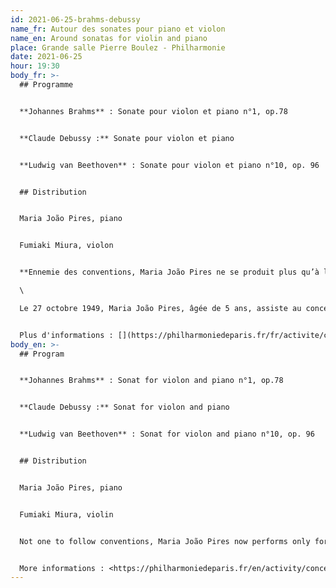 ```yaml
---
id: 2021-06-25-brahms-debussy
name_fr: Autour des sonates pour piano et violon
name_en: Around sonatas for violin and piano
place: Grande salle Pierre Boulez - Philharmonie
date: 2021-06-25
hour: 19:30
body_fr: >-
  ## Programme


  **Johannes Brahms** : Sonate pour violon et piano n°1, op.78


  **Claude Debussy :** Sonate pour violon et piano


  **Ludwig van Beethoven** : Sonate pour violon et piano n°10, op. 96


  ## Distribution


  Maria João Pires, piano


  Fumiaki Miura, violon


  **Ennemie des conventions, Maria João Pires ne se produit plus qu’à l’occasion de projets qui lui tiennent à cœur. Ainsi en va-t-il de ce concert, donné en hommage à la grande violoniste Ginette Neveu, disparue tragiquement en 1949 à l’âge de 30 ans.**\

  \

  Le 27 octobre 1949, Maria João Pires, âgée de 5 ans, assiste au concert de Ginette Neveu à Lisbonne. Le lendemain, la célèbre violoniste meurt dans un accident d’avion à l’âge de 30 ans. La pianiste portugaise estime que ce concert et le son du violon de l’artiste française ont éveillé sa vocation musicale. Avec le jeune violoniste japonais Fumiaki Miura, elle a élaboré un programme à la hauteur de cette figure légendaire : la *Première Sonate pour violon et piano* de Brahms – œuvre au lyrisme tout intérieur –, celle de Debussy, dont la forme extrêmement libre et le ton fantasque n’ont d’égales que la souplesse des phrasés et la finesse des textures, et enfin la dernière des dix sonates que Beethoven aura dévolues à cet affectif, et que couronne une série de variations.


  Plus d'informations : [](https://philharmoniedeparis.fr/fr/activite/concert/23058-maria-joao-pires-fumiaki-miura?itemId=116839)<https://philharmoniedeparis.fr/fr/activite/concert/23058-maria-joao-pires-fumiaki-miura>
body_en: >-
  ## Program


  **Johannes Brahms** : Sonat for violon and piano n°1, op.78


  **Claude Debussy :** Sonat for violon and piano


  **Ludwig van Beethoven** : Sonat for violon and piano n°10, op. 96


  ## Distribution


  Maria João Pires, piano


  Fumiaki Miura, violin


  Not one to follow conventions, Maria João Pires now performs only for projects close to her heart—as is the case for this concert paying homage to the great violinist Ginette Neveu, who tragically died in 1949 at the age of 30.


  More informations : <https://philharmoniedeparis.fr/en/activity/concert/23058-maria-joao-pires-fumiaki-miura>
---
```

